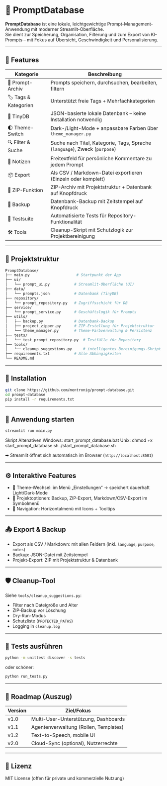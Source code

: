 # 📘 PromptDatabase

**PromptDatabase** ist eine lokale, leichtgewichtige Prompt-Management-Anwendung mit moderner Streamlit-Oberfläche.  
Sie dient zur Speicherung, Organisation, Filterung und zum Export von KI-Prompts – mit Fokus auf Übersicht, Geschwindigkeit und Personalisierung.

---

## 🚀 Features

| Kategorie        | Beschreibung                                                                 |
|------------------|------------------------------------------------------------------------------|
| 🧠 Prompt-Archiv  | Prompts speichern, durchsuchen, bearbeiten, filtern                         |
| 🏷 Tags & Kategorien | Unterstützt freie Tags + Mehrfachkategorien                              |
| 📁 TinyDB         | JSON-basierte lokale Datenbank – keine Installation notwendig               |
| 🌓 Theme-Switch   | Dark-/Light-Mode + anpassbare Farben über `theme_manager.py`                |
| 🔍 Filter & Suche | Suche nach Titel, Kategorie, Tags, Sprache (`language`), Zweck (`purpose`) |
| 💬 Notizen        | Freitextfeld für persönliche Kommentare zu jedem Prompt                     |
| 📦 Export         | Als CSV / Markdown-Datei exportieren (Einzeln oder komplett)               |
| 🧾 ZIP-Funktion   | ZIP-Archiv mit Projektstruktur + Datenbank auf Knopfdruck                   |
| 🔐 Backup         | Datenbank-Backup mit Zeitstempel auf Knopfdruck                             |
| 🧪 Testsuite      | Automatisierte Tests für Repository-Funktionalität                          |
| 🛠 Tools          | Cleanup-Skript mit Schutzlogik zur Projektbereinigung                       |

---

## 📂 Projektstruktur

```bash
PromptDatabase/
├── main.py                     # Startpunkt der App
├── ui/
│   └── prompt_ui.py           # Streamlit-Oberfläche (UI)
├── data/
│   └── prompts.json           # Datenbank (TinyDB)
├── repository/
│   └── prompt_repository.py   # Zugriffsschicht für DB
├── service/
│   └── prompt_service.py      # Geschäftslogik für Prompts
├── utils/
│   ├── backup.py              # Datenbank-Backup
│   ├── project_zipper.py      # ZIP-Erstellung für Projektstruktur
│   └── theme_manager.py       # Theme-Farbverwaltung & Persistenz
├── tests/
│   └── test_prompt_repository.py  # Testfälle für Repository
├── tools/
│   └── cleanup_suggestions.py     # intelligentes Bereinigungs-Skript
├── requirements.txt           # Alle Abhängigkeiten
└── README.md
```

---

## 🧪 Installation

```bash
git clone https://github.com/mentronig/prompt-database.git
cd prompt-database
pip install -r requirements.txt
```

---

## 🚀 Anwendung starten

```bash
streamlit run main.py
```
Skript Altenativen
	Windows: start_prompt_database.bat
	Unix: 
		chmod +x start_prompt_database.sh
		./start_prompt_database.sh

➡ Streamlit öffnet sich automatisch im Browser (`http://localhost:8501`)

---

## ⚙️ Interaktive Features

- 🔄 Theme-Wechsel: im Menü „Einstellungen“ → speichert dauerhaft Light/Dark-Mode
- 🔧 Projektoptionen: Backup, ZIP-Export, Markdown/CSV-Export im Symbolmenü
- 🧭 Navigation: Horizontalmenü mit Icons + Tooltips

---

## 📤 Export & Backup

- Export als CSV / Markdown: mit allen Feldern (inkl. `language`, `purpose`, `notes`)
- Backup: JSON-Datei mit Zeitstempel
- Projekt-Export: ZIP mit Projektstruktur & Datenbank

---

## 🛡 Cleanup-Tool

Siehe `tools/cleanup_suggestions.py`:

- Filter nach Dateigröße und Alter
- ZIP-Backup vor Löschung
- Dry-Run-Modus
- Schutzliste (`PROTECTED_PATHS`)
- Logging in `cleanup.log`

---

## 🧪 Tests ausführen

```bash
python -m unittest discover -s tests
```

oder schöner:

```bash
python run_tests.py
```

---

## 📅 Roadmap (Auszug)

| Version | Ziel/Fokus                              |
|---------|------------------------------------------|
| v1.0    | Multi-User-Unterstützung, Dashboards     |
| v1.1    | Agentenverwaltung (Rollen, Templates)    |
| v1.2    | Text-to-Speech, mobile UI                |
| v2.0    | Cloud-Sync (optional), Nutzerrechte      |

---

## 📃 Lizenz

MIT License (offen für private und kommerzielle Nutzung)
